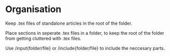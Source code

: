 # Organisation
Keep .tex files of standalone articles in the root of the folder.

Place sections in seperate .tex files in a folder, to keep the root of the folder from getting cluttered with .tex files.

Use /input{folder/file} or /include{folder/file} to include the neccesary parts. 
